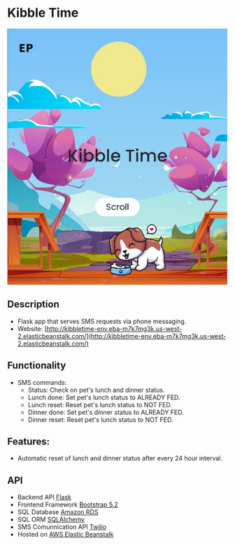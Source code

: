 # Kibble Time 

![Kibble Time Image](./static/img/home_page.jpg)

## Description 
- Flask app that serves SMS requests via phone messaging.
- Website: [http://kibbletime-env.eba-m7k7mg3k.us-west-2.elasticbeanstalk.com/](http://kibbletime-env.eba-m7k7mg3k.us-west-2.elasticbeanstalk.com/)

## Functionality 
- SMS commands:
    - Status: Check on pet's lunch and dinner status.
    - Lunch done: Set pet's lunch status to ALREADY FED.
    - Lunch reset: Reset pet's lunch status to NOT FED.
    - Dinner done: Set pet's dinner status to ALREADY FED.
    - Dinner reset: Reset pet's lunch status to NOT FED.

## Features:
- Automatic reset of lunch and dinner status after every 24 hour interval.  

## API  
- Backend API [Flask](https://flask.palletsprojects.com/en/2.2.x/)
- Frontend Framework [Bootstrap 5.2](https://getbootstrap.com/docs/5.2/getting-started/introduction/)
- SQL Database [Amazon RDS](https://aws.amazon.com/rds/)
- SQL ORM [SQLAlchemy](https://www.sqlalchemy.org/)
- SMS Comunnication API [Twilio](https://www.twilio.com/)
- Hosted on [AWS Elastic Beanstalk](https://docs.aws.amazon.com/elastic-beanstalk/index.html)
